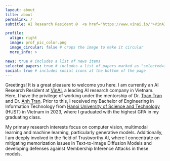 ```yaml
---
layout: about
title: about
permalink: /
subtitle: AI Research Resident @  <a href='https://www.vinai.io/'>VinAI</a>, Vietnam

profile:
  align: right
  image: prof_pic_color.png
  image_circular: false # crops the image to make it circular
  more_info: >

news: true # includes a list of news items
selected_papers: true # includes a list of papers marked as "selected={true}"
social: true # includes social icons at the bottom of the page
---
```


Greetings! It is a great pleasure to welcome you here. I am currently an AI Research Resident at <a href="https://www.vinai.io/">VinAI</a>, a leading AI research company in Vietnam. Here, I have the privilege of working under the mentorship of Dr. <a href="https://scholar.google.com.vn/citations?user=PnwSuNMAAAAJ">Toan Tran</a> and Dr. <a href="https://scholar.google.com/citations?user=FYZ5ODQAAAAJ&hl/">Anh Tran</a>. Prior to this, I received my Bachelor of Engineering in Information Technology from <a href="https://hust.edu.vn/">Hanoi University of Science and Technology</a> (HUST) in Vietnam in 2023, where I graduated with the highest GPA in my graduating class.

My primary research interests focus on computer vision, multimodal learning and machine learning, particularly generative models. Additionally, I am deeply involved in the field of Trustworthy AI, where I concentrate on mitigating memorization issues in Text-to-Image Diffusion Models and developing defenses against Membership Inference Attacks in these models.
